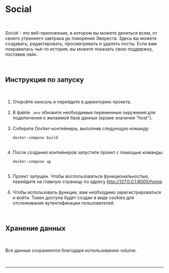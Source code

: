 <h1>Social</h1>
<br>
<p><em>Social</em> - это веб-приложение, в котором вы можете делиться всем, от своего утреннего завтрака до покорения Эвереста. Здесь вы можете создавать, редактировать, просматривать и удалять посты. Если вам понравилась чья-то история, вы можете показать свою поддержку, поставив лайк.</p>
<br>
<h2>Инструкция по запуску</h2>
<br>
<ol>
  <li>Откройте консоль и перейдите в директорию проекта.</li>
<br>  
  <li>В файле <code>.env</code> обновите необходимые переменные окружения для подключения к желаемой базе данных (кроме значения "host").</li>
<br>
  <li>Соберите Docker-контейнеры, выполнив следующую команду:</li>
  <pre><code>docker-compose build</code></pre>
<br>  
  <li>После создания контейнеров запустите проект с помощью команды:</li>
  <pre><code>docker-compose up</code></pre>
<br>  
  <li>Проект запущен. Чтобы воспользоваться функциональностью, перейдите на главную страницу по адресу <a href="http://127.0.0.1:8000/home">http://127.0.0.1:8000/home</a>.</li>
<br>  
  <li>Чтобы использовать функции, вам необходимо зарегистрироваться и войти. Токен доступа будет создан в виде cookies для отслеживания аутентификации пользователей.</li>
</ol>
<br>
<h2>Хранение данных</h2>
<br>
<p>Все данные сохраняются благодаря использованию volume.</p>
<br>
<hr>
